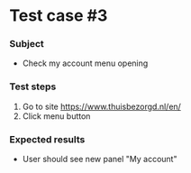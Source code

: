 # Test case #3

### Subject
* Check my account menu opening

### Test steps
1. Go to site https://www.thuisbezorgd.nl/en/
2. Click menu button

### Expected results
* User should see new panel "My account"

